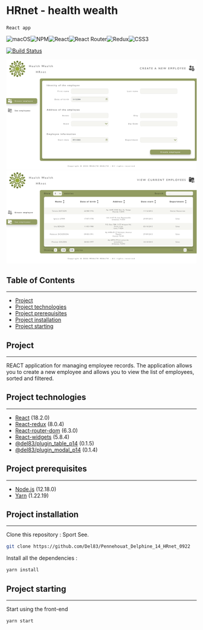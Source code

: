 # HRnet - health wealth

`React app`

![macOS](https://img.shields.io/badge/mac%20os-000000?style=for-the-badge&logo=macos&logoColor=F0F0F0)![NPM](https://img.shields.io/badge/NPM-%23000000.svg?style=for-the-badge&logo=npm&logoColor=white)![React](https://img.shields.io/badge/react-%2320232a.svg?style=for-the-badge&logo=react&logoColor=%2361DAFB)![React Router](https://img.shields.io/badge/React_Router-CA4245?style=for-the-badge&logo=react-router&logoColor=white)![Redux](https://img.shields.io/badge/redux-%23593d88.svg?style=for-the-badge&logo=redux&logoColor=white)![CSS3](https://img.shields.io/badge/css3-%231572B6.svg?style=for-the-badge&logo=css3&logoColor=white)

[![Build Status](https://travis-ci.org/joemccann/dillinger.svg?branch=master)](https://travis-ci.org/joemccann/dillinger)

![alt text](https://github.com/Del83/Pennehouat_Delphine_14_HRnet_0922/blob/master/src/assets/demo-page-createemployee.png "Demo create employee page app HR net")![alt text](https://github.com/Del83/Pennehouat_Delphine_14_HRnet_0922/blob/master/src/assets/demo-page-employeeslist.png "Demo employee list page app HR net")

## Table of Contents

---

- [Project](#Project)
- [Project technologies](#project-technologies)
- [Project prerequisites](#project-prerequisites)
- [Project installation](#project-installation)
- [Project starting](#project-starting)

## Project

---

REACT application for managing employee records. The application allows you to create a new employee and allows you to view the list of employees, sorted and filtered.

## Project technologies

---

- [React](https://fr.reactjs.org/) (18.2.0)
- [React-redux](https://react-redux.js.org/) (8.0.4)
- [React-router-dom](https://v5.reactrouter.com/web/guides/quick-start) (6.3.0)
- [React-widgets](https://www.npmjs.com/package/react-widgets) (5.8.4)
- [@del83/plugin_table_p14](https://www.npmjs.com/package/@del83/plugin_table_p14) (0.1.5)
- [@del83/plugin_modal_p14](https://www.npmjs.com/package/@del83/plugin_modal_p14) (0.1.4)

## Project prerequisites

---

- [Node.js](https://nodejs.org/) (12.18.0)
- [Yarn](https://classic.yarnpkg.com/lang/en/docs/install/#mac-stable) (1.22.19)

## Project installation

---

Clone this repository : Sport See.

```sh
git clone https://github.com/Del83/Pennehouat_Delphine_14_HRnet_0922
```

Install all the dependencies :

```sh
yarn install
```

## Project starting

---

Start using the front-end

```sh
yarn start
```
